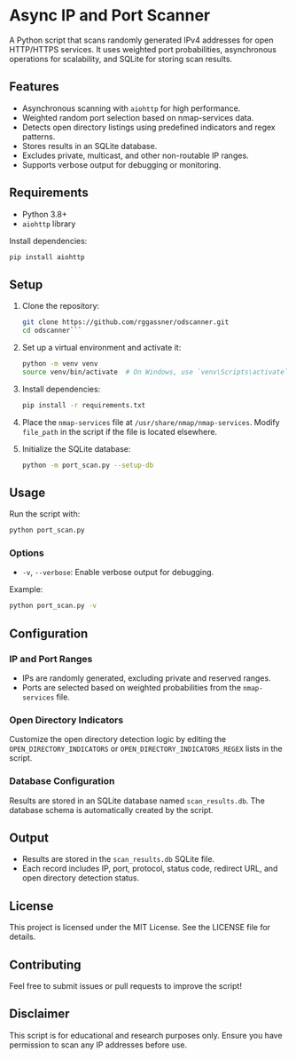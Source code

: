 # Async IP and Port Scanner

A Python script that scans randomly generated IPv4 addresses for open HTTP/HTTPS services. It uses weighted port probabilities, asynchronous operations for scalability, and SQLite for storing scan results.

## Features

- Asynchronous scanning with `aiohttp` for high performance.
- Weighted random port selection based on nmap-services data.
- Detects open directory listings using predefined indicators and regex patterns.
- Stores results in an SQLite database.
- Excludes private, multicast, and other non-routable IP ranges.
- Supports verbose output for debugging or monitoring.

## Requirements

- Python 3.8+
- `aiohttp` library

Install dependencies:

```bash
pip install aiohttp
```

## Setup

1.  Clone the repository:
     
    ```bash
    git clone https://github.com/rggassner/odscanner.git
    cd odscanner```
    
3.  Set up a virtual environment and activate it:
    
    ```bash
    python -m venv venv
    source venv/bin/activate  # On Windows, use `venv\Scripts\activate`
    ```
    
5.  Install dependencies:
    
    ```bash
    pip install -r requirements.txt
    ```
    
7.  Place the `nmap-services` file at `/usr/share/nmap/nmap-services`. Modify `file_path` in the script if the file is located elsewhere.
    
8.  Initialize the SQLite database:
    
    ```bash
    python -m port_scan.py --setup-db
    ```
    

## Usage

Run the script with:

   ```bash
   python port_scan.py
   ```

### Options

-   `-v`, `--verbose`: Enable verbose output for debugging.

Example:

   ```bash
   python port_scan.py -v
   ```

## Configuration

### IP and Port Ranges

-   IPs are randomly generated, excluding private and reserved ranges.
-   Ports are selected based on weighted probabilities from the `nmap-services` file.

### Open Directory Indicators

Customize the open directory detection logic by editing the `OPEN_DIRECTORY_INDICATORS` or `OPEN_DIRECTORY_INDICATORS_REGEX` lists in the script.

### Database Configuration

Results are stored in an SQLite database named `scan_results.db`. The database schema is automatically created by the script.

## Output

-   Results are stored in the `scan_results.db` SQLite file.
-   Each record includes IP, port, protocol, status code, redirect URL, and open directory detection status.

## License

This project is licensed under the MIT License. See the LICENSE file for details.

## Contributing

Feel free to submit issues or pull requests to improve the script!

## Disclaimer

This script is for educational and research purposes only. Ensure you have permission to scan any IP addresses before use.
